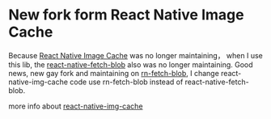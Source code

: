 # New fork form React Native Image Cache

Because [React Native Image Cache](https://github.com/wcandillon/react-native-img-cache) was no longer maintaining， when I use this lib, the [react-native-fetch-blob](https://github.com/wkh237/react-native-fetch-blob) also was no longer maintaining. Good news, new gay fork and maintaining on [rn-fetch-blob](https://github.com/joltup/rn-fetch-blob), I change react-native-img-cache code use rn-fetch-blob instead of react-native-fetch-blob.

more info about [react-native-img-cache](https://github.com/wcandillon/react-native-img-cache)
